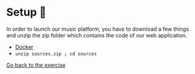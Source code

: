 # Setup :wrench:

In order to launch our music platform, you have to download a few things and unzip the zip folder 
which contains the code of our web application.
* [Docker](https://github.com/PoCInnovation/Workshops/blob/master/software/04.Docker/SETUP.md)
* `unzip sources.zip ; cd sources`

[Go back to the exercise]((./README.md#step-1---http))